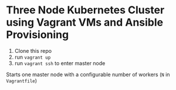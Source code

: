 # Three Node Kubernetes Cluster using Vagrant VMs and Ansible Provisioning

1. Clone this repo
2. run `vagrant up`
3. run `vagrant ssh` to enter master node

Starts one master node with a configurable number of workers (`N` in `Vagrantfile`)

